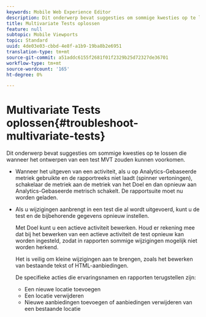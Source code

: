 ```yaml
---
keywords: Mobile Web Experience Editor
description: Dit onderwerp bevat suggesties om sommige kwesties op te lossen die wanneer het ontwerpen van een test MVT zouden kunnen voorkomen.
title: Multivariate Tests oplossen
feature: null
subtopic: Mobile Viewports
topic: Standard
uuid: 4de03e03-cbbd-4e8f-a1b9-19ba8b2e6951
translation-type: tm+mt
source-git-commit: a51addc6155f2681f01f2329b25d72327de36701
workflow-type: tm+mt
source-wordcount: '165'
ht-degree: 0%

---
```



# Multivariate Tests oplossen{#troubleshoot-multivariate-tests}

Dit onderwerp bevat suggesties om sommige kwesties op te lossen die wanneer het ontwerpen van een test MVT zouden kunnen voorkomen.

* Wanneer het uitgeven van een activiteit, als u op Analytics-Gebaseerde metriek gebruikte en de rapportreeks niet laadt (spinner vertoningen), schakelaar de metriek aan de metriek van het Doel en dan opnieuw aan Analytics-Gebaseerde metrisch schakelt. De rapportsuite moet nu worden geladen.
* Als u wijzigingen aanbrengt in een test die al wordt uitgevoerd, kunt u de test en de bijbehorende gegevens opnieuw instellen.

   Met Doel kunt u een actieve activiteit bewerken. Houd er rekening mee dat bij het bewerken van een actieve activiteit de test opnieuw kan worden ingesteld, zodat in rapporten sommige wijzigingen mogelijk niet worden herkend.

   Het is veilig om kleine wijzigingen aan te brengen, zoals het bewerken van bestaande tekst of HTML-aanbiedingen.

   De specifieke acties die ervaringsnamen en rapporten terugstellen zijn:

   * Een nieuwe locatie toevoegen
   * Een locatie verwijderen
   * Nieuwe aanbiedingen toevoegen of aanbiedingen verwijderen van een bestaande locatie

